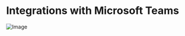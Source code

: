 # Integrations with Microsoft Teams
![Image](https://www.google.com/url?sa=i&url=https%3A%2F%2Ftelecomdrive.com%2Fribbon-sumitomo-shoji-machinex-deploy-microsoft-teams-direct-routing-for-japans-pivot%2Fmicrosoft-teams-logo%2F&psig=AOvVaw10W--z0DS8yJt_fVokDq0v&ust=1586533364359000&source=images&cd=vfe&ved=0CAIQjRxqFwoTCOi7tfnX2-gCFQAAAAAdAAAAABAK)
